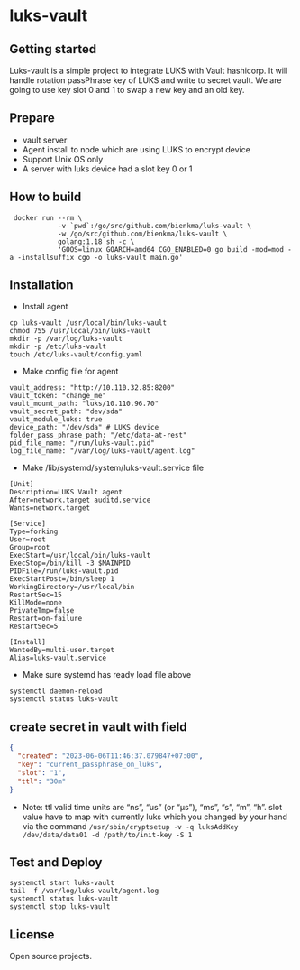 # luks-vault

## Getting started

Luks-vault is a simple project to integrate LUKS with Vault hashicorp. It will handle rotation passPhrase key of LUKS
and write to secret vault. We are going to use key slot 0 and 1 to swap a new key and an old key.

## Prepare

- vault server
- Agent install to node which are using LUKS to encrypt device
- Support Unix OS only
- A server with luks device had a slot key 0 or 1

## How to build

```shell
 docker run --rm \
            -v `pwd`:/go/src/github.com/bienkma/luks-vault \
            -w /go/src/github.com/bienkma/luks-vault \
            golang:1.18 sh -c \
            'GOOS=linux GOARCH=amd64 CGO_ENABLED=0 go build -mod=mod -a -installsuffix cgo -o luks-vault main.go'
```

## Installation

- Install agent

```shell
cp luks-vault /usr/local/bin/luks-vault
chmod 755 /usr/local/bin/luks-vault
mkdir -p /var/log/luks-vault
mkdir -p /etc/luks-vault
touch /etc/luks-vault/config.yaml
```

- Make config file for agent

```shell
vault_address: "http://10.110.32.85:8200"
vault_token: "change_me"
vault_mount_path: "luks/10.110.96.70"
vault_secret_path: "dev/sda"
vault_module_luks: true
device_path: "/dev/sda" # LUKS device
folder_pass_phrase_path: "/etc/data-at-rest"
pid_file_name: "/run/luks-vault.pid"
log_file_name: "/var/log/luks-vault/agent.log"
```

- Make /lib/systemd/system/luks-vault.service file

```shell
[Unit]
Description=LUKS Vault agent
After=network.target auditd.service
Wants=network.target

[Service]
Type=forking
User=root
Group=root
ExecStart=/usr/local/bin/luks-vault
ExecStop=/bin/kill -3 $MAINPID
PIDFile=/run/luks-vault.pid
ExecStartPost=/bin/sleep 1
WorkingDirectory=/usr/local/bin
RestartSec=15
KillMode=none
PrivateTmp=false
Restart=on-failure
RestartSec=5

[Install]
WantedBy=multi-user.target
Alias=luks-vault.service
```

- Make sure systemd has ready load file above
```shell
systemctl daemon-reload
systemctl status luks-vault
```

## create secret in vault with field

```json
{
  "created": "2023-06-06T11:46:37.079847+07:00",
  "key": "current_passphrase_on_luks",
  "slot": "1",
  "ttl": "30m"
}
```
- Note: ttl valid time units are “ns”, “us” (or “µs”), “ms”, “s”, “m”, “h”. slot value have to map with currently luks which you changed by your hand via the command `/usr/sbin/cryptsetup -v -q luksAddKey /dev/data/data01 -d /path/to/init-key -S 1`

## Test and Deploy

```shell
systemctl start luks-vault
tail -f /var/log/luks-vault/agent.log
systemctl status luks-vault
systemctl stop luks-vault
```

## License

Open source projects.
